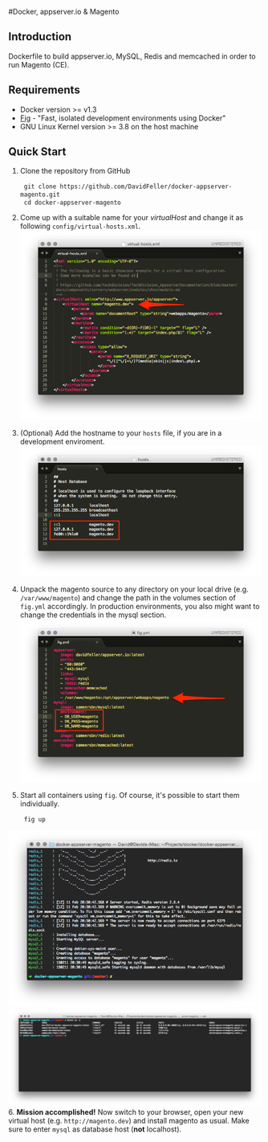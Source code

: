 #Docker, appserver.io & Magento

## Introduction
Dockerfile to build appserver.io, MySQL, Redis and memcached in order to run Magento (CE).

## Requirements
- Docker version >= v1.3
- [Fig](http://www.fig.sh/index.html)  - "Fast, isolated development environments using Docker"
- GNU Linux Kernel version >= 3.8 on the host machine

## Quick Start

1. Clone the repository from GitHub

		git clone https://github.com/DavidFeller/docker-appserver-magento.git
		cd docker-appserver-magento

2. Come up with a suitable name for your *virtualHost* and change it as following `config/virtual-hosts.xml`. ![](doc/img/vhost.png)
3. (Optional) Add the hostname to your `hosts` file, if you are in a development enviroment. ![](doc/img/hosts.png)
4. Unpack the magento source to any directory on your local drive (e.g. `/var/www/magento`) and change the path in the volumes section of `fig.yml` accordingly. In production environments, you also might want to change the credentials in the mysql section. ![fig.yml](doc/img/fig.png)
5. Start all containers using `fig`. Of course, it's possible to start them individually. 

		fig up

![fig up](doc/img/start.png)
![fig up](doc/img/docker_ps_a.png)
6. **Mission accomplished!** Now switch to your browser, open your new virtual host (e.g. `http://magento.dev`) and install magento as usual. Make sure to enter `mysql` as database host (**not** localhost).